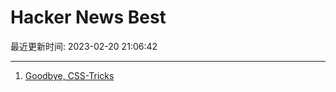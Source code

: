 # Hacker News Best

最近更新时间: 2023-02-20 21:06:42

--- 
1. [Goodbye, CSS-Tricks](https://geoffgraham.me/goodbye-css-tricks/) 
